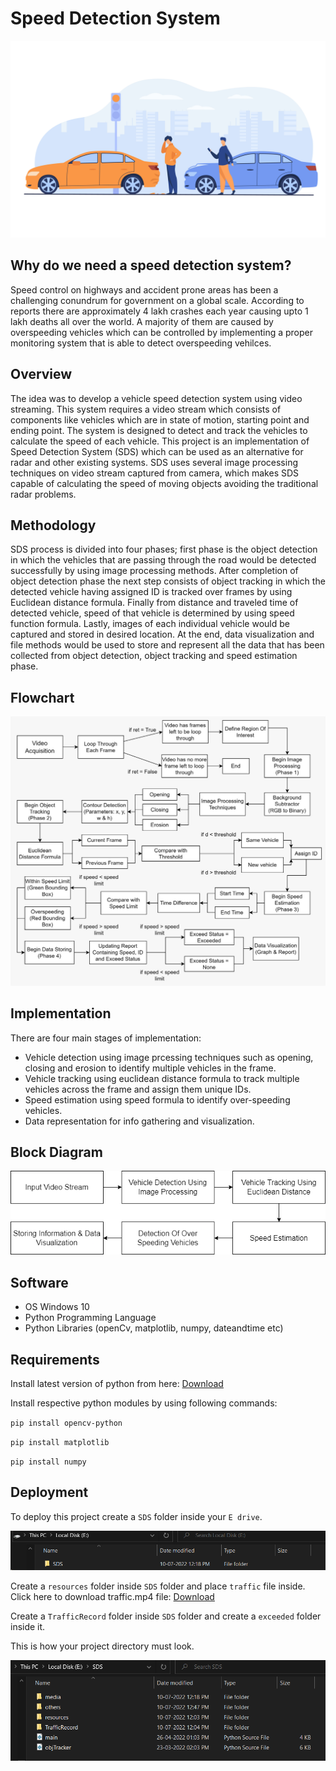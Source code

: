 # Speed Detection System

<p align="center">
  <img src="others/thumbnail.jpg" />
</p>

## Why do we need a speed detection system?

Speed control on highways and accident prone areas has been a challenging conundrum for government on a global scale. According to reports there are approximately 4 lakh crashes each year causing upto 1 lakh deaths all over the world. A majority of them are caused by overspeeding vehicles which can be controlled by implementing a proper monitoring system that is able to detect overspeeding vehilces.

## Overview

The idea was to develop a vehicle speed detection system using video streaming. This
system requires a video stream which consists of components like vehicles which are in state
of motion, starting point and ending point. The system is designed to detect and track the
vehicles to calculate the speed of each vehicle. This project is an implementation of Speed
Detection System (SDS) which can be used as an alternative for radar and other existing
systems. SDS uses several image processing techniques on video stream captured from
camera, which makes SDS capable of calculating the speed of moving objects avoiding the
traditional radar problems.

## Methodology

SDS process is divided into four phases; first phase is the object detection in which
the vehicles that are passing through the road would be detected successfully by using image
processing methods. After completion of object detection phase the next step consists of
object tracking in which the detected vehicle having assigned ID is tracked over frames by
using Euclidean distance formula. Finally from distance and traveled time of detected vehicle,
speed of that vehicle is determined by using speed function formula.
Lastly, images of each individual vehicle would be captured and stored in desired
location. At the end, data visualization and file methods would be used to store and represent
all the data that has been collected from object detection, object tracking and speed estimation
phase. 

## Flowchart

<p align="center">
  <img src="others/flowchart.jpeg" />
</p>

## Implementation 

There are four main stages of implementation:
- Vehicle detection using image prcessing techniques such as opening, closing and erosion to identify multiple vehicles in the frame.
- Vehicle tracking using euclidean distance formula to track multiple vehicles across the frame and assign them unique IDs.
- Speed estimation using speed formula to identify over-speeding vehicles.
- Data representation for info gathering and visualization.

## Block Diagram 

<p align="center">
  <img src="others/blockdiagram.png" />
</p>

## Software 

- OS Windows 10
- Python Programming Language
- Python Libraries (openCv, matplotlib, numpy, dateandtime etc)

## Requirements 

Install latest version of python from here: <a href="https://www.python.org/downloads/" target="_blank">Download</a>

Install respective python modules by using following commands:

`pip install opencv-python`

`pip install matplotlib`

`pip install numpy`

## Deployment

To deploy this project create a `SDS` folder inside your `E drive`.

<p align="center">
  <img src="others/directorysetup1.PNG" />
</p>

Create a `resources` folder inside `SDS` folder and place `traffic` file inside. Click here to download traffic.mp4 file: <a href="https://drive.google.com/drive/folders/1d22cp2Fw9vk3DxcUdtWovjdlWmGkNiQz?usp=sharing">Download</a>

Create a `TrafficRecord` folder inside `SDS` folder and create a `exceeded` folder inside it.

This is how your project directory must look.
 
<p align="center">
  <img src="others/directorysetup2.PNG" />
</p>






